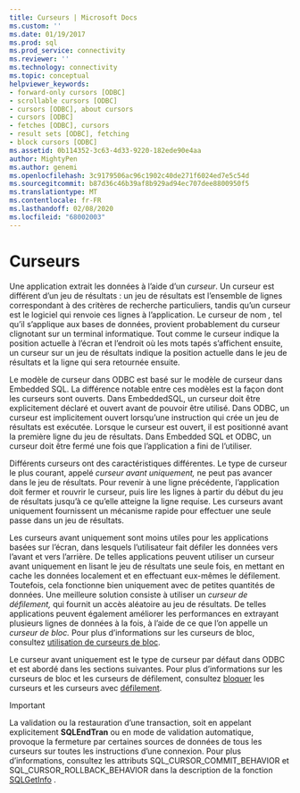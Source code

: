 ```yaml
---
title: Curseurs | Microsoft Docs
ms.custom: ''
ms.date: 01/19/2017
ms.prod: sql
ms.prod_service: connectivity
ms.reviewer: ''
ms.technology: connectivity
ms.topic: conceptual
helpviewer_keywords:
- forward-only cursors [ODBC]
- scrollable cursors [ODBC]
- cursors [ODBC], about cursors
- cursors [ODBC]
- fetches [ODBC], cursors
- result sets [ODBC], fetching
- block cursors [ODBC]
ms.assetid: 0b114352-3c63-4d33-9220-182ede90e4aa
author: MightyPen
ms.author: genemi
ms.openlocfilehash: 3c9179506ac96c1902c40de271f6024ed7e5c54d
ms.sourcegitcommit: b87d36c46b39af8b929ad94ec707dee8800950f5
ms.translationtype: MT
ms.contentlocale: fr-FR
ms.lasthandoff: 02/08/2020
ms.locfileid: "68002003"
---
```

# <a name="cursors"></a>Curseurs
Une application extrait les données à l’aide d’un *curseur*. Un curseur est différent d’un jeu de résultats : un jeu de résultats est l’ensemble de lignes correspondant à des critères de recherche particuliers, tandis qu’un curseur est le logiciel qui renvoie ces lignes à l’application. Le curseur de nom *,* tel qu’il s’applique aux bases de données, provient probablement du curseur clignotant sur un terminal informatique. Tout comme le curseur indique la position actuelle à l’écran et l’endroit où les mots tapés s’affichent ensuite, un curseur sur un jeu de résultats indique la position actuelle dans le jeu de résultats et la ligne qui sera retournée ensuite.  
  
 Le modèle de curseur dans ODBC est basé sur le modèle de curseur dans Embedded SQL. La différence notable entre ces modèles est la façon dont les curseurs sont ouverts. Dans EmbeddedSQL, un curseur doit être explicitement déclaré et ouvert avant de pouvoir être utilisé. Dans ODBC, un curseur est implicitement ouvert lorsqu’une instruction qui crée un jeu de résultats est exécutée. Lorsque le curseur est ouvert, il est positionné avant la première ligne du jeu de résultats. Dans Embedded SQL et ODBC, un curseur doit être fermé une fois que l’application a fini de l’utiliser.  
  
 Différents curseurs ont des caractéristiques différentes. Le type de curseur le plus courant, appelé *curseur avant uniquement,* ne peut pas avancer dans le jeu de résultats. Pour revenir à une ligne précédente, l’application doit fermer et rouvrir le curseur, puis lire les lignes à partir du début du jeu de résultats jusqu’à ce qu’elle atteigne la ligne requise. Les curseurs avant uniquement fournissent un mécanisme rapide pour effectuer une seule passe dans un jeu de résultats.  
  
 Les curseurs avant uniquement sont moins utiles pour les applications basées sur l’écran, dans lesquels l’utilisateur fait défiler les données vers l’avant et vers l’arrière. De telles applications peuvent utiliser un curseur avant uniquement en lisant le jeu de résultats une seule fois, en mettant en cache les données localement et en effectuant eux-mêmes le défilement. Toutefois, cela fonctionne bien uniquement avec de petites quantités de données. Une meilleure solution consiste à utiliser un *curseur de défilement,* qui fournit un accès aléatoire au jeu de résultats. De telles applications peuvent également améliorer les performances en extrayant plusieurs lignes de données à la fois, à l’aide de ce que l’on appelle un *curseur de bloc.* Pour plus d’informations sur les curseurs de bloc, consultez [utilisation de curseurs de bloc](../../../odbc/reference/develop-app/using-block-cursors.md).  
  
 Le curseur avant uniquement est le type de curseur par défaut dans ODBC et est abordé dans les sections suivantes. Pour plus d’informations sur les curseurs de bloc et les curseurs de défilement, consultez [bloquer](../../../odbc/reference/develop-app/block-cursors.md) les curseurs et les curseurs avec [défilement](../../../odbc/reference/develop-app/scrollable-cursors.md).  
  
> [!IMPORTANT]  
>  La validation ou la restauration d’une transaction, soit en appelant explicitement **SQLEndTran** ou en mode de validation automatique, provoque la fermeture par certaines sources de données de tous les curseurs sur toutes les instructions d’une connexion. Pour plus d’informations, consultez les attributs SQL_CURSOR_COMMIT_BEHAVIOR et SQL_CURSOR_ROLLBACK_BEHAVIOR dans la description de la fonction [SQLGetInfo](../../../odbc/reference/syntax/sqlgetinfo-function.md) .
